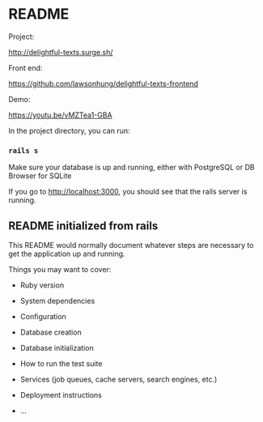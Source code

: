 # README

Project: 

http://delightful-texts.surge.sh/

Front end:

https://github.com/lawsonhung/delightful-texts-frontend

Demo:

https://youtu.be/vMZTea1-GBA

In the project directory, you can run:

### `rails s`

Make sure your database is up and running, either with PostgreSQL or DB Browser for SQLite

If you go to [http://localhost:3000](http://localhost:3000), you should see that the rails server is running.

## README initialized from rails

This README would normally document whatever steps are necessary to get the
application up and running.

Things you may want to cover:

* Ruby version

* System dependencies

* Configuration

* Database creation

* Database initialization

* How to run the test suite

* Services (job queues, cache servers, search engines, etc.)

* Deployment instructions

* ...
